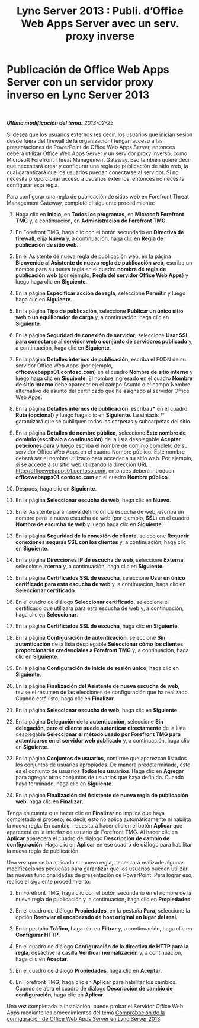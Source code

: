 ﻿---
title: "Lync Server 2013 : Publi. d’Office Web Apps Server avec un serv. proxy inverse"
TOCTitle: Publicación de Office Web Apps Server con un servidor proxy inverso
ms:assetid: 0babe39f-c4b9-46f0-995a-33dc99c2be03
ms:mtpsurl: https://technet.microsoft.com/es-es/library/JJ204665(v=OCS.15)
ms:contentKeyID: 48274401
ms.date: 01/07/2017
mtps_version: v=OCS.15
ms.translationtype: HT
---

# Publicación de Office Web Apps Server con un servidor proxy inverso en Lync Server 2013

 

_**Última modificación del tema:** 2013-02-25_

Si desea que los usuarios externos (es decir, los usuarios que inician sesión desde fuera del firewall de la organización) tengan acceso a las presentaciones de PowerPoint de Office Web Apps Server, entonces deberá utilizar Office Web Apps Server y un servidor proxy inverso, como Microsoft Forefront Threat Management Gateway. Eso también quiere decir que necesitará crear y configurar una regla de publicación de sitio web, la cual garantizará que los usuarios puedan conectarse al servidor. Si no necesita proporcionar acceso a usuarios externos, entonces no necesita configurar esta regla.

Para configurar una regla de publicación de sitios web en Forefront Threat Management Gateway, complete el siguiente procedimiento:

1.  Haga clic en **Inicio**, en **Todos los programas**, en **Microsoft Forefront TMG** y, a continuación, en **Administración de Forefront TMG**.

2.  En Forefront TMG, haga clic con el botón secundario en **Directiva de firewall**, elija **Nueva** y, a continuación, haga clic en **Regla de publicación de sitio web**.

3.  En el Asistente de nueva regla de publicación web, en la página **Bienvenido al Asistente de nueva regla de publicación web**, escriba un nombre para su nueva regla en el cuadro **nombre de regla de publicación web** (por ejemplo, **Regla del servidor Office Web Apps**) y luego haga clic en **Siguiente**.

4.  En la página **Especificar acción de regla**, seleccione **Permitir** y luego haga clic en **Siguiente**.

5.  En la página **Tipo de publicación**, seleccione **Publicar un único sitio web o un equilibrador de carga** y, a continuación, haga clic en **Siguiente**.

6.  En la página **Seguridad de conexión de servidor**, seleccione **Usar SSL para conectarse al servidor web o conjunto de servidores publicado** y, a continuación, haga clic en **Siguiente**.

7.  En la página **Detalles internos de publicación**, escriba el FQDN de su servidor Office Web Apps (por ejemplo, **officewebapps01.contoso.com**) en el cuadro **Nombre de sitio interno** y luego haga clic en **Siguiente**. El nombre ingresado en el cuadro **Nombre de sitio interno** debe aparecer en el campo Asunto o el campo Nombre alternativo de asunto del certificado que ha asignado al servidor Office Web Apps.

8.  En la página **Detalles internos de publicación**, escriba **/\*** en el cuadro **Ruta (opcional)** y luego haga clic en **Siguiente**. La sintaxis /\* garantizará que se publiquen todas las carpetas y subcarpetas del sitio.

9.  En la página **Detalles de nombre público**, seleccione **Este nombre de dominio (escríbalo a continuación)** de la lista desplegable **Aceptar peticiones para** y luego escriba el nombre de dominio completo de su servidor Office Web Apps en el cuadro Nombre público. Este nombre deberá ser el nombre utilizado para acceder a su sitio web. Por ejemplo, si se accede a su sitio web utilizando la dirección URL http://officewebapps01.contoso.com, entonces deberá introducir **officewebapps01.contoso.com** en el cuadro **Nombre público**.

10. Después, haga clic en **Siguiente**.

11. En la página **Seleccionar escucha de web**, haga clic en **Nuevo**.

12. En el Asistente para nueva definición de escucha de web, escriba un nombre para la nueva escucha de web (por ejemplo, **SSL**) en el cuadro **Nombre de escucha de web** y luego haga clic en **Siguiente**.

13. En la página **Seguridad de la conexión de cliente**, seleccione **Requerir conexiones seguras SSL con los clientes** y, a continuación, haga clic en **Siguiente**.

14. En la página **Direcciones IP de escucha de web**, seleccione **Externa**, seleccione **Interna** y, a continuación, haga clic en **Siguiente**.

15. En la página **Certificados SSL de escucha**, seleccione **Usar un único certificado para esta escucha de web** y, a continuación, haga clic en **Seleccionar certificado**.

16. En el cuadro de diálogo **Seleccionar certificado**, seleccione el certificado que utilizará para esta escucha de web y, a continuación, haga clic en **Seleccionar**.

17. En la página **Certificados SSL de escucha**, haga clic en **Siguiente**.

18. En la página **Configuración de autenticación**, seleccione **Sin autenticación** de la lista desplegable **Seleccionar cómo los clientes proporcionarán credenciales a Forefront TMG** y, a continuación, haga clic en **Siguiente**.

19. En la página **Configuración de inicio de sesión único**, haga clic en **Siguiente**.

20. En la página **Finalización del Asistente de nueva escucha de web**, revise el resumen de las elecciones de configuración que ha realizado. Cuando esté listo, haga clic en **Finalizar**.

21. En la página **Seleccionar escucha de web**, haga clic en **Siguiente**.

22. En la página **Delegación de la autenticación**, seleccione **Sin delegación, pero el cliente puede autenticar directamente** de la lista desplegable **Seleccionar el método usado por Forefront TMG para autenticarse en el servidor web publicado** y, a continuación, haga clic en **Siguiente**.

23. En la página **Conjuntos de usuarios**, confirme que aparezcan listados los conjuntos de usuarios apropiados. De manera predeterminada, esto es el conjunto de usuarios **Todos los usuarios**. Haga clic en **Agregar** para agregar otros conjuntos de usuarios que haya definido. Cuando haya terminado, haga clic en **Siguiente**.

24. En la página **Finalización del Asistente de nueva regla de publicación web**, haga clic en **Finalizar**.

Tenga en cuenta que hacer clic en **Finalizar** no implica que haya completado el proceso; es decir, esto no aplica automáticamente ni habilita la nueva regla. En cambio, necesitará hacer clic en el botón **Aplicar** que aparecerá en la interfaz de usuario de Forefront TMG. Al hacer clic en **Aplicar** aparecerá el cuadro de diálogo **Descripción de cambio de configuración**. Haga clic en **Aplicar** en ese cuadro de diálogo para habilitar la nueva regla de publicación.

Una vez que se ha aplicado su nueva regla, necesitará realizarle algunas modificaciones pequeñas para garantizar que los usuarios puedan utilizar las nuevas funcionalidades de presentación de PowerPoint. Para lograr eso, realice el siguiente procedimiento:

1.  En Forefront TMG, haga clic con el botón secundario en el nombre de la nueva regla de publicación y, a continuación, haga clic en **Propiedades**.

2.  En el cuadro de diálogo **Propiedades**, en la pestaña **Para**, seleccione la opción **Reenviar el encabezado de host original en lugar del real**.

3.  En la pestaña **Tráfico**, haga clic en **Filtrar** y, a continuación, haga clic en **Configurar HTTP**.

4.  En el cuadro de diálogo **Configuración de la directiva de HTTP para la regla**, desactive la casilla **Verificar normalización** y, a continuación, haga clic en **Aceptar**.

5.  En el cuadro de diálogo **Propiedades**, haga clic en **Aceptar**.

6.  En Forefront TMG, haga clic en **Aplicar** para habilitar los cambios. Cuando se abra el cuadro de diálogo **Descripción de cambio de configuración**, haga clic en **Aplicar**.

Una vez completada la instalación, puede probar el Servidor Office Web Apps mediante los procedimientos del tema [Comprobación de la configuración de Office Web Apps Server en Lync Server 2013](lync-server-2013-validating-the-configuration-of-office-web-apps-server.md).

